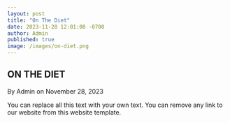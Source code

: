 ```yaml
---
layout: post
title: "On The Diet"
date: 2023-11-28 12:01:00 -0700
author: Admin
published: true
image: /images/on-diet.png
---
```

<h2>ON THE DIET</h2>
<div style="padding: 0;">
<span>By Admin on November 28, 2023</span>
</div>
<p>You can replace all this text with your own text. You can remove any link to our website from this website template.</p>

